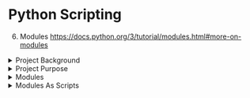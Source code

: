 # Python Scripting

6. Modules
https://docs.python.org/3/tutorial/modules.html#more-on-modules

<details>
<summary>Project Background</summary>
If you quit from the Python interpreter and enter it again, the definitions you have made (functions and variables) are lost. Therefore, if you want to write a somewhat longer program, you are better off using a text editor to prepare the input for the interpreter and running it with that file as input instead. This is known as creating a script. As your program gets longer, you may want to split it into several files for easier maintenance. You may also want to use a handy function that you’ve written in several programs without copying its definition into each program.
</details>

<details>
<summary>Project Purpose</summary>
To support existing development and future skill development, the use of scripting languauges could prove useful. For example, to automate downloads of multiple box scores. Planned for usage during bet_buddy development. See bet_buddy repository for more details. 
</details>

<details>
<summary>Modules</summary>
To support this, Python has a way to put definitions in a file and use them in a script or in an interactive instance of the interpreter. Such a file is called a module; definitions from a module can be imported into other modules or into the main module (the collection of variables that you have access to in a script executed at the top level and in calculator mode).

To support this, Python has a way to put definitions in a file and use them in a script or in an interactive instance of the interpreter. Such a file is called a module; definitions from a module can be imported into other modules or into the main module (the collection of variables that you have access to in a script executed at the top level and in calculator mode).

A module is a file containing Python definitions and statements. The file name is the module name with the suffix .py appended. Within a module, the module’s name (as a string) is available as the value of the global variable __name__. For instance, use your favorite text editor to create a file called fibo.py in the current directory with the following contents
</details>

<details>
<summary>Modules As Scripts</summary>

Example Code:
if __name__ == "__main__":
    import sys
    print(int(sys.argv[1]))
</details>

